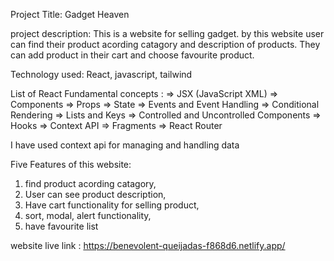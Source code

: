 Project Title: Gadget Heaven

project description: This is a website for selling gadget. by this website user can find their product acording catagory
and description of products. They can add product in their cart and choose favourite product.

Technology used: React, javascript, tailwind

List of React Fundamental concepts :
=> JSX (JavaScript XML)
=> Components
=> Props
=> State
=> Events and Event Handling
=> Conditional Rendering
=> Lists and Keys
=> Controlled and Uncontrolled Components
=> Hooks
=> Context API
=> Fragments
=> React Router

I have used context api for managing and handling data

Five Features of this website:

1. find product acording catagory,
2. User can see product description,
3. Have cart functionality for selling product,
4. sort, modal, alert functionality,
5. have favourite list

website live link : https://benevolent-queijadas-f868d6.netlify.app/
